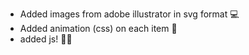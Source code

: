 - Added images from adobe illustrator in svg format 💻
- Added animation (css) on each item 🍉
- added js! 👍🏻

